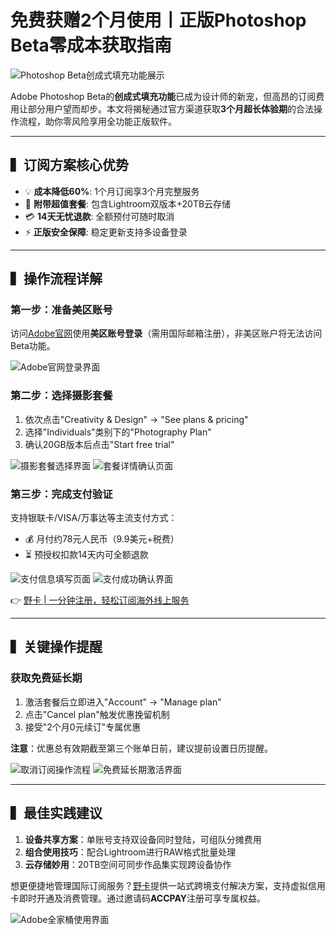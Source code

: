 # 免费获赠2个月使用丨正版Photoshop Beta零成本获取指南

![Photoshop Beta创成式填充功能展示](https://bbtdd.com/wp-content/uploads/img/4423064311655981.webp)

Adobe Photoshop Beta的**创成式填充功能**已成为设计师的新宠，但高昂的订阅费用让部分用户望而却步。本文将揭秘通过官方渠道获取**3个月超长体验期**的合法操作流程，助你零风险享用全功能正版软件。

---

## ▍订阅方案核心优势
- 💡 **成本降低60%**: 1个月订阅享3个月完整服务
- 🎁 **附带超值套餐**: 包含Lightroom双版本+20TB云存储
- 💳 **14天无忧退款**: 全额预付可随时取消
- ⚡ **正版安全保障**: 稳定更新支持多设备登录

---

## ▍操作流程详解

### 第一步：准备美区账号
访问[Adobe官网](https://www.adobe.com/)使用**美区账号登录**（需用国际邮箱注册），非美区账户将无法访问Beta功能。

![Adobe官网登录界面](https://bbtdd.com/wp-content/uploads/img/4525091344881.webp)

### 第二步：选择摄影套餐
1. 依次点击"Creativity & Design" → "See plans & pricing"
2. 选择"Individuals"类别下的"Photography Plan"
3. 确认20GB版本后点击"Start free trial"

![摄影套餐选择界面](https://bbtdd.com/wp-content/uploads/img/034865435335.webp)
![套餐详情确认页面](https://bbtdd.com/wp-content/uploads/img/689389935.webp)

### 第三步：完成支付验证
支持银联卡/VISA/万事达等主流支付方式：
- 💰 月付约78元人民币（9.9美元+税费）
- ⏳ 预授权扣款14天内可全额退款

![支付信息填写页面](https://bbtdd.com/wp-content/uploads/img/705536895061.webp)
![支付成功确认界面](https://bbtdd.com/wp-content/uploads/img/592276145570612.webp)

👉 [野卡 | 一分钟注册，轻松订阅海外线上服务](https://bbtdd.com/yeka)

---

## ▍关键操作提醒

### 获取免费延长期
1. 激活套餐后立即进入"Account" → "Manage plan"
2. 点击"Cancel plan"触发优惠挽留机制
3. 接受"2个月0元续订"专属优惠

**注意**：优惠总有效期截至第三个账单日前，建议提前设置日历提醒。

![取消订阅操作流程](https://bbtdd.com/wp-content/uploads/img/532810006.webp)
![免费延长期激活界面](https://bbtdd.com/wp-content/uploads/img/68229860.webp)

---

## ▍最佳实践建议
1. **设备共享方案**：单账号支持双设备同时登陆，可组队分摊费用
2. **组合使用技巧**：配合Lightroom进行RAW格式批量处理
3. **云存储妙用**：20TB空间可同步作品集实现跨设备协作

想更便捷地管理国际订阅服务？[野卡](https://bbtdd.com/yeka)提供一站式跨境支付解决方案，支持虚拟信用卡即时开通及消费管理。通过邀请码**ACCPAY**注册可享专属权益。

![Adobe全家桶使用界面](https://bbtdd.com/wp-content/uploads/img/955837706862.webp)
